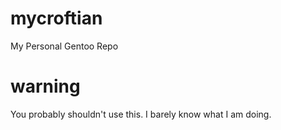 # mycroftian
My Personal Gentoo Repo

# warning
You probably shouldn't use this. I barely know what I am doing.
